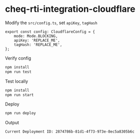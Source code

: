 # cheq-rti-integration-cloudflare

Modify the `src/config.ts`, set `apiKey`, `tagHash`
```
export const config: CloudflareConfig = {
    mode: Mode.BLOCKING,
    apiKey: 'REPLACE_ME',
    tagHash: 'REPLACE_ME',
};
```

Verify config
```bash
npm install
npm run test
```

Test locally
```bash
npm install
npm run start
```

Deploy
```bash
npm run deploy
```

Output
```
Current Deployment ID: 2874786b-81d1-4f73-973e-8ec5a8305b6c
```
